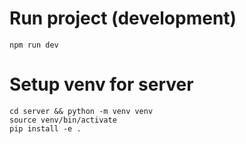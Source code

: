 # Run project (development)

```
npm run dev
```

# Setup venv for server

```
cd server && python -m venv venv
source venv/bin/activate
pip install -e .
```